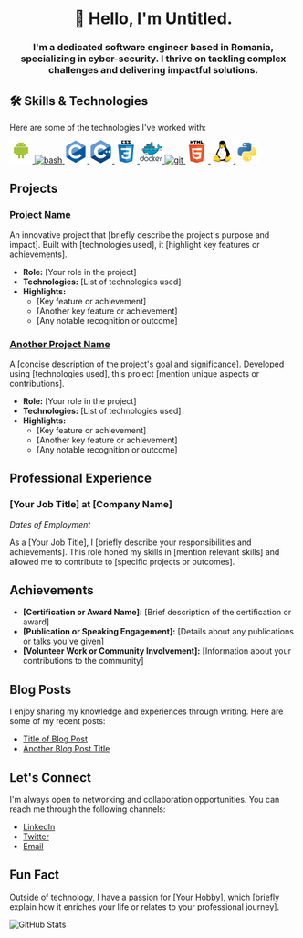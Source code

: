 <h1 align="center">👋 Hello, I'm Untitled.</h1>

<h3 align="center">I'm a dedicated software engineer based in Romania, specializing in cyber-security. I thrive on tackling complex challenges and delivering impactful solutions.</h3>

## 🛠️ Skills & Technologies

Here are some of the technologies I've worked with:

<p align="left"> <a href="https://developer.android.com" target="_blank" rel="noreferrer"> <img src="https://raw.githubusercontent.com/devicons/devicon/master/icons/android/android-original-wordmark.svg" alt="android" width="40" height="40"/> </a> <a href="https://www.gnu.org/software/bash/" target="_blank" rel="noreferrer"> <img src="https://www.vectorlogo.zone/logos/gnu_bash/gnu_bash-icon.svg" alt="bash" width="40" height="40"/> </a> <a href="https://www.cprogramming.com/" target="_blank" rel="noreferrer"> <img src="https://raw.githubusercontent.com/devicons/devicon/master/icons/c/c-original.svg" alt="c" width="40" height="40"/> </a> <a href="https://www.w3schools.com/cpp/" target="_blank" rel="noreferrer"> <img src="https://raw.githubusercontent.com/devicons/devicon/master/icons/cplusplus/cplusplus-original.svg" alt="cplusplus" width="40" height="40"/> </a> <a href="https://www.w3schools.com/css/" target="_blank" rel="noreferrer"> <img src="https://raw.githubusercontent.com/devicons/devicon/master/icons/css3/css3-original-wordmark.svg" alt="css3" width="40" height="40"/> </a> <a href="https://www.docker.com/" target="_blank" rel="noreferrer"> <img src="https://raw.githubusercontent.com/devicons/devicon/master/icons/docker/docker-original-wordmark.svg" alt="docker" width="40" height="40"/> </a> <a href="https://git-scm.com/" target="_blank" rel="noreferrer"> <img src="https://www.vectorlogo.zone/logos/git-scm/git-scm-icon.svg" alt="git" width="40" height="40"/> </a> <a href="https://www.w3.org/html/" target="_blank" rel="noreferrer"> <img src="https://raw.githubusercontent.com/devicons/devicon/master/icons/html5/html5-original-wordmark.svg" alt="html5" width="40" height="40"/> </a> <a href="https://www.linux.org/" target="_blank" rel="noreferrer"> <img src="https://raw.githubusercontent.com/devicons/devicon/master/icons/linux/linux-original.svg" alt="linux" width="40" height="40"/> </a> <a href="https://www.python.org" target="_blank" rel="noreferrer"> <img src="https://raw.githubusercontent.com/devicons/devicon/master/icons/python/python-original.svg" alt="python" width="40" height="40"/> </a> </p>

## Projects

### [Project Name](GitHub_Link_to_Project)

An innovative project that [briefly describe the project's purpose and impact]. Built with [technologies used], it [highlight key features or achievements].

- **Role:** [Your role in the project]
- **Technologies:** [List of technologies used]
- **Highlights:**
  - [Key feature or achievement]
  - [Another key feature or achievement]
  - [Any notable recognition or outcome]

### [Another Project Name](GitHub_Link_to_Project)

A [concise description of the project's goal and significance]. Developed using [technologies used], this project [mention unique aspects or contributions].

- **Role:** [Your role in the project]
- **Technologies:** [List of technologies used]
- **Highlights:**
  - [Key feature or achievement]
  - [Another key feature or achievement]
  - [Any notable recognition or outcome]

## Professional Experience

### [Your Job Title] at [Company Name]

*Dates of Employment*

As a [Your Job Title], I [briefly describe your responsibilities and achievements]. This role honed my skills in [mention relevant skills] and allowed me to contribute to [specific projects or outcomes].

## Achievements

- **[Certification or Award Name]:** [Brief description of the certification or award]
- **[Publication or Speaking Engagement]:** [Details about any publications or talks you've given]
- **[Volunteer Work or Community Involvement]:** [Information about your contributions to the community]

## Blog Posts

I enjoy sharing my knowledge and experiences through writing. Here are some of my recent posts:

- [Title of Blog Post](Link_to_blog_post)
- [Another Blog Post Title](Link_to_blog_post)

## Let's Connect

I'm always open to networking and collaboration opportunities. You can reach me through the following channels:

- [LinkedIn](Your_LinkedIn_Profile)
- [Twitter](Your_Twitter_Profile)
- [Email](mailto:your.email@example.com)

## Fun Fact

Outside of technology, I have a passion for [Your Hobby], which [briefly explain how it enriches your life or relates to your professional journey].

![GitHub Stats](https://github-readme-stats.vercel.app/api?username=YourGitHubUsername&show_icons=true&theme=radical)
